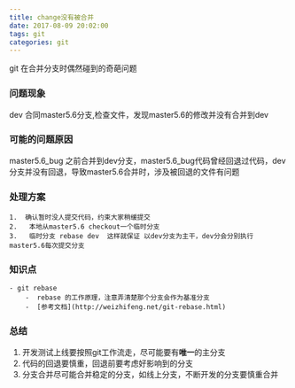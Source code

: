 ```yaml
---
title: change没有被合并
date: 2017-08-09 20:02:00
tags: git
categories: git
---
```


git 在合并分支时偶然碰到的奇葩问题

### 问题现象
   dev 合同master5.6分支,检查文件，发现master5.6的修改并没有合并到dev

 ### 可能的问题原因
  master5.6_bug 之前合并到dev分支，master5.6_bug代码曾经回退过代码，dev分支并没有回退，导致master5.6合并时，涉及被回退的文件有问题

### 处理方案
    1.  确认暂时没人提交代码，约束大家稍缓提交
    2.   本地从master5.6 checkout一个临时分支
    3.   临时分支 rebase dev  这样就保证 以dev分支为主干，dev分会分别执行master5.6每次提交分支

### 知识点
    - git rebase
        -  rebase 的工作原理，注意弄清楚那个分支会作为基准分支
        -  [参考文档](http://weizhifeng.net/git-rebase.html)

### 总结
   1. 开发测试上线要按照git工作流走，尽可能要有**唯一**的主分支
   2. 代码的回退要慎重，回退前要考虑好影响到的分支
   3. 分支合并尽可能合并稳定的分支，如线上分支，不断开发的分支要慎重合并
